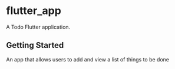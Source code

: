 # flutter_app

A Todo Flutter application.

## Getting Started

An app that allows users to add and view a list of things to be done
